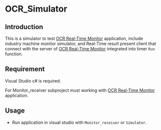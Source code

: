 # OCR_Simulator

## Introduction

This is a simulator to test [OCR Real-Time Monitor](https://github.com/Gaopeng-Bai/OCR_RT_monitor.git) application, include industry machine monitor simulator, and Real-Time result present client that connect with the server of [OCR Real-Time Monitor](https://github.com/Gaopeng-Bai/OCR_RT_monitor.git) integrated into timer ```Run``` function.

## Requirement

Visual Studio c# is required.

For Monitor_receiver subproject must working with [OCR Real-Time Monitor](https://github.com/Gaopeng-Bai/OCR_RT_monitor.git) application.

## Usage

* Run application in visual studio with  ```Monitor_receiver``` or ```Simulator```.